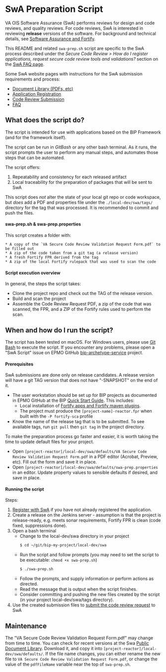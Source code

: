 # SwA Preparation Script
VA OIS Software Assurance (SwA) performs reviews for design and code reviews, and quality reviews. For code reviews, SwA is interested in reviewing **release** versions of the software. For background and technical details, see [Software Assurance and Fortify](../../docs/fortify-and-swa.md).

This README and related `swa-prep.sh` script are specific to the SwA process described under the _Secure Code Review > How do I register applications, request secure code review tools and validations?_ section on the [SwA FAQ page](https://wiki.mobilehealth.va.gov/display/OISSWA/Frequently+Asked+Questions).

Some SwA website pages with instructions for the SwA submission requirements and process:
* [Document Library (PDFs, etc)](https://wiki.mobilehealth.va.gov/display/OISSWA/Public+Document+Library)
* [Application Registration](https://wiki.mobilehealth.va.gov/display/OISSWA/How+to+open+an+NSD+ticket+to+register+a+VA+application)
* [Code Review Submission](https://wiki.mobilehealth.va.gov/pages/viewpage.action?pageId=26774489)
* [FAQ](https://wiki.mobilehealth.va.gov/display/OISSWA/Frequently+Asked+Questions)

## What does the script do?

The script is intended for use with applications based on the BIP Framework (and for the framework itself).

The script can be run in _GitBash_ or any other bash terminal. As it runs, the script prompts the user to perform any manual steps, and automates those steps that can be automated.

The script offers:
1. Repeatability and consistency for each released artifact
2. Local traceability for the preparation of packages that will be sent to SwA

This script does _not_ alter the state of your local git repo or code workspace, but _does_ add a PDF and properties file under the `./local-dev/swa/tags/` directory for the tag that was processed. It is recommended to commit and push the files.

#### swa-prep.sh & swa-prep.properties

This script creates a folder with:

	* A copy of the `VA Secure Code Review Validation Request Form.pdf` to be filled out
	* A zip of the code taken from a git tag (a release version)
	* A fresh Fortify FPR derived from the tag
	* A zip of the local Fortify rulepack that was used to scan the code

#### Script execution overview

In general, the steps the script takes:
* Clone the project repo and check out the TAG of the release version.
* Build and scan the project
* Assemble the Code Review Request PDF, a zip of the code that was scanned, the FPR, and a ZIP of the Fortify rules used to perform the scan.

## When and how do I run the script?

The script has been tested on macOS. For Windows users, please use [Git Bash](https://gitforwindows.org/) to execute the script. If you encounter any problems, please open a "SwA Script" issue on EPMO GitHub [bip-archetype-service](https://github.com/department-of-veterans-affairs/bip-archetype-service) project.

#### Prerequisites

SwA submissions are done only on release candidates. A release version will have a git TAG version that does not have "-SNAPSHOT" on the end of it.

* The user workstation should be set up for BIP projects as documented in EPMO GitHub at the BIP [Quick Start Guide](https://github.com/department-of-veterans-affairs/bip-reference-person/blob/master/docs/quick-start-guide.md). This includes:
 	* Local installation of [Fortify apps and Fortify maven plugins](https://wiki.mobilehealth.va.gov/display/OISSWA/How+to+download+the+VA-Licensed+Fortify+software).
	* The project must produce the `[project-name]-reactor.fpr` when built with the `-P fortify-sca` profile
* Know the name of the release tag that is to be submitted. To see available tags, run `git pull` then `git tag` in the project directory.

To make the preparation process go faster and easier, it is worth taking the time to update default files for your project.
* Open `[project-reactor]/local-dev/swa/defaults/VA Secure Code Review Validation Request Form.pdf` in a PDF editor (Acrobat, Preview, etc). Fill out the form and save it in place.
* Open `[project-reactor]/local-dev/swa/defaults/swa-prep.properties` in an editor. Update property values to sensible defaults if desired, and save in place.

#### Running the script

Steps:
1. [Register with SwA](https://wiki.mobilehealth.va.gov/display/OISSWA/How+to+open+an+NSD+ticket+to+register+a+VA+application) if you have not already registered the application.
2. Create a release on the Jenkins server - assumption is that the project is release-ready, e.g. meets sonar requirements, Fortify FPR is clean (code fixed, suppressions done).
3. Open a bash terminal
	* Change to the local-dev/swa directory in your project
		```bash
		$ cd ~/git/bip-my-project/local-dev/swa
		```
	* Run the script and follow prompts (you may need to set the script to be executable: `chmod +x swa-prep.sh`)
		```bash
		$ ./swa-prep.sh
		```
	* Follow the prompts, and supply information or perform actions as directed.
	* Read the message that is output when the script finishes.
	* Consider committing and pushing the new files created by the script (in your project local-dev/swa/tags directory).
4. Use the created submission files to [submit the code review request](https://wiki.mobilehealth.va.gov/pages/viewpage.action?pageId=26774489) to SwA

## Maintenance

The "VA Secure Code Review Validation Request Form.pdf" may change from time to time. You can check for recent versions at the Swa [Public Document Library](https://wiki.mobilehealth.va.gov/display/OISSWA/Public+Document+Library). Download it, and copy it into `[project-reactor]/local-dev/swa/defaults/`.  If the file name changes, you can either rename the new file to `VA Secure Code Review Validation Request Form.pdf`, or change the value of the `pdfFileName` variable near the top of `swa-prep.sh`.
